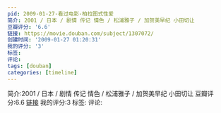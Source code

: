 ```yaml
---
pid: 2009-01-27-看过电影-柏拉图式性爱
简介: 2001 / 日本 / 剧情 传记 情色 / 松浦雅子 / 加贺美早纪 小田切让
豆瓣评分: '6.6'
链接: https://movie.douban.com/subject/1307072/
创建时间: '2009-01-27 01:20:31'
我的评分: '3'
标签:
评论:
tags: [douban]
categories: [timeline]
---
```

简介:2001 / 日本 / 剧情 传记 情色 / 松浦雅子 / 加贺美早纪 小田切让
豆瓣评分:6.6
[链接](https://movie.douban.com/subject/1307072/)
我的评分:3
标签:
评论:
